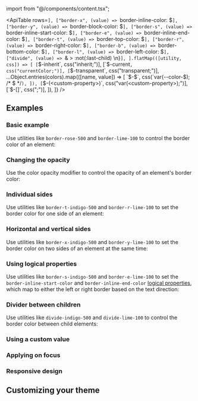 import  from "@/components/content.tsx";

<ApiTable
  rows=`],
      ["border-x", (value) => `border-inline-color: $`],
      ["border-y", (value) => `border-block-color: $`],
      ["border-s", (value) => `border-inline-start-color: $`],
      ["border-e", (value) => `border-inline-end-color: $`],
      ["border-t", (value) => `border-top-color: $`],
      ["border-r", (value) => `border-right-color: $`],
      ["border-b", (value) => `border-bottom-color: $`],
      ["border-l", (value) => `border-left-color: $`],
      ["divide", (value) => `& > :not(:last-child) \n}`],
    ].flatMap(([utility, css]) => [
      [`$-inherit`, css("inherit;")],
      [`$-current`, css("currentColor;")],
      [`$-transparent`, css("transparent;")],
      ...Object.entries(colors).map(([name, value]) => [
        `$-$`,
        css(`var(--color-$); /* $ */`),
      ]),
      [`$-(<custom-property>)`, css("var(<custom-property>);")],
      [`$-[<value>]`, css("<value>;")],
    ]),
  ]}
/>

## Examples

### Basic example

Use utilities like `border-rose-500` and `border-lime-100` to control the border color of an element:

### Changing the opacity

Use the color opacity modifier to control the opacity of an element's border color:

### Individual sides

Use utilities like `border-t-indigo-500` and `border-r-lime-100` to set the border color for one side of an element:

### Horizontal and vertical sides

Use utilities like `border-x-indigo-500` and `border-y-lime-100` to set the border color on two sides of an element at the same time:

### Using logical properties

Use utilities like `border-s-indigo-500` and `border-e-lime-100` to set the `border-inline-start-color` and `border-inline-end-color` [logical properties](https://developer.mozilla.org/en-US/docs/Web/CSS/CSS_Logical_Properties/Basic_concepts), which map to either the left or right border based on the text direction:

### Divider between children

Use utilities like `divide-indigo-500` and `divide-lime-100` to control the border color between child elements:

### Using a custom value

### Applying on focus

### Responsive design

## Customizing your theme
